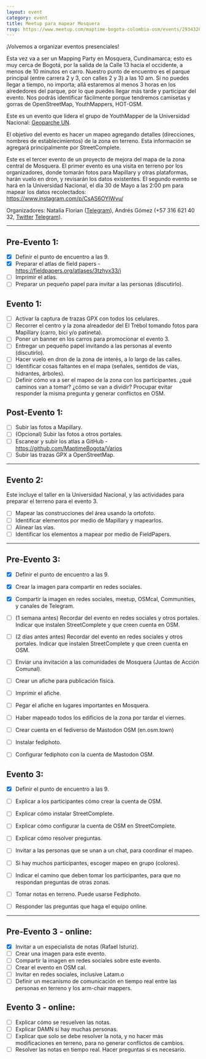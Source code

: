 ```yaml
---
layout: event
category: event
title: Meetup para mapear Mosquera
rsvp: https://www.meetup.com/maptime-bogota-colombia-osm/events/293432063
---
```


¡Volvemos a organizar eventos presenciales!

Esta vez va a ser un Mapping Party en Mosquera, Cundinamarca; esto es muy cerca de Bogotá, por la salida de la Calle 13 hacia el occidente, a menos de 10 minutos en carro.
Nuestro punto de encuentro es el parque principal (entre carrera 2 y 3, con calles 2 y 3) a las 10 am.
Si no puedes llegar a tiempo, no importa;
allá estaremos al menos 3 horas en los alrededores del parque, por lo que puedes llegar más tarde y participar del evento.
Nos podrás identificar fácilmente porque tendremos camisetas y gorras de OpenStreetMap, YouthMappers, HOT-OSM.

Este es un evento que lidera el grupo de YouthMapper de la Universidad Nacional: [Geoparche UN](https://www.instagram.com/ungeoparche/).

El objetivo del evento es hacer un mapeo agregando detalles (direcciones, nombres de establecimientos) de la zona en terreno.
Esta información se agregará principalmente por StreetComplete.

Este es el tercer evento de un proyecto de mejora del mapa de la zona central de Mosquera.
El primer evento es una visita en terreno por los organizadores, donde tomarán fotos para Mapillary y otras plataformas, harán vuelo en dron, y revisarán los datos existentes.
El segundo evento se hará en la Universidad Nacional, el día 30 de Mayo a las 2:00 pm para mapear los datos recolectados: https://www.instagram.com/p/CsAS6OYIWvu/

Organizadores: Natalia Florian ([Telegram](t.me/KomodoDrag0n)), Andrés Gómez (+57 316 621 40 32, [Twitter](http://twitter.com/angoca) [Telegram](t.me/angoca)).

-----

## Pre-Evento 1:

- [X] Definir el punto de encuentro a las 9.
- [X] Preparar el atlas de field papers - https://fieldpapers.org/atlases/3tzhyx33/i
- [ ] Imprimir el atlas.
- [ ] Preparar un pequeño papel para invitar a las personas (discutirlo).

## Evento 1:

- [ ] Activar la captura de trazas GPX con todos los celulares.
- [ ] Recorrer el centro y la zona alreadedor del El Trébol tomando fotos para Mapillary (carro, bici y/o patineta).
- [ ] Poner un banner en los carros para promocionar el evento 3.
- [ ] Entregar un pequeño papel invitando a las personas al evento (discutirlo).
- [ ] Hacer vuelo en dron de la zona de interés, a lo largo de las calles.
- [ ] Identificar cosas faltantes en el mapa (señales, sentidos de vías, hidrantes, árboles).
- [ ] Definir cómo va a ser el mapeo de la zona con los participantes. ¿qué caminos van a tomar? ¿cómo se van a dividir? Procupar evitar responder la misma pregunta y generar conflictos en OSM.

## Post-Evento 1:

- [ ] Subir las fotos a Mapillary.
- [ ] (Opcional) Subir las fotos a otros portales.
- [ ] Escanear y subir los atlas a GitHub - https://github.com/MaptimeBogota/Varios
- [ ] Subir las trazas GPX a OpenStreetMap.

-----

## Evento 2:

Este incluye el taller en la Universidad Nacional, y las actividades para preparar el terreno para el evento 3.

- [ ] Mapear las construcciones del área usando la ortofoto.
- [ ] Identificar elementos por medio de Mapillary y mapearlos.
- [ ] Alinear las vías.
- [ ] Identificar los elementos a mapear por medio de FieldPapers.

-----

## Pre-Evento 3:

- [X] Definir el punto de encuentro a las 9.
- [X] Crear la imagen para compartir en redes sociales.
- [X] Compartir la imagen en redes sociales, meetup, OSMcal, Communities, y canales de Telegram.
- [ ] (1 semana antes) Recordar del evento en redes sociales y otros portales. Indicar que instalen StreetComplete y que creen cuenta en OSM.
- [ ] (2 días antes antes) Recordar del evento en redes sociales y otros portales. Indicar que instalen StreetComplete y que creen cuenta en OSM.
- [ ] Enviar una invitación a las comunidades de Mosquera (Juntas de Acción Comunal).
- [ ] Crear un afiche para publicación física.
- [ ] Imprimir el afiche.
- [ ] Pegar el afiche en lugares importantes en Mosquera.
- [ ] Haber mapeado todos los edificios de la zona por tardar el viernes.

- [ ] Crear cuenta en el fediverso de Mastodon OSM (en.osm.town)
- [ ] Instalar fediphoto.
- [ ] Configurar fediphoto con la cuenta de Mastodon OSM.

## Evento 3:

- [X] Definir el punto de encuentro a las 9.
- [ ] Explicar a los participantes cómo crear la cuenta de OSM.
- [ ] Explicar cómo instalar StreetComplete.
- [ ] Explicar cómo configurar la cuenta de OSM en StreetComplete.
- [ ] Explicar cómo resolver preguntas.
- [ ] Invitar a las personas que se unan a un chat, para coordinar el mapeo.
- [ ] Si hay muchos participantes, escoger mapeo en grupo (colores).
- [ ] Indicar el camino que deben tomar los participantes, para que no respondan preguntas de otras zonas.

- [ ] Tomar notas en terreno. Puede usarse Fediphoto.
- [ ] Responder las preguntas que haga el equipo online.

-----

## Pre-Evento 3 - online:

- [X] Invitar a un especialista de notas (Rafael Isturiz).
- [ ] Crear una imagen para este evento.
- [ ] Compartir la imagen en redes sociales sobre este evento.
- [ ] Crear el evento en OSM cal.
- [ ] Invitar en redes sociales, inclusive Latam.o
- [ ] Definir un mecanismo de comunicación en tiempo real entre las personas en terreno y los arm-chair mappers.

## Evento 3 - online:

- [ ] Explicar cómo se resuelven las notas.
- [ ] Explicar DAMN si hay muchas personas.
- [ ] Explicar que solo se debe resolver la nota, y no hacer más modificaciones en terreno, para no generar conflictos de cambios.
- [ ] Resolver las notas en tiempo real. Hacer preguntas si es necesario.
